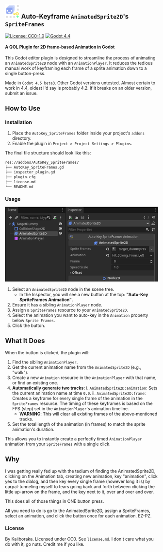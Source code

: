 ## <img width="48" height="48" alt="AutoKey_AnimatedSpriteFrames" src="addons/AutoKey_SpriteFrames/icon.svg" /> Auto-Keyframe `AnimatedSprite2D`'s `SpriteFrames` 

[![License: CC0-1.0](https://img.shields.io/badge/License-CC0_1.0-lightgrey.svg)](http://creativecommons.org/publicdomain/zero/1.0/)
<a href="https://godotengine.org/">
<img src="https://img.shields.io/badge/4.4-white?style=flat-square&logo=godotengine&logoColor=white&label=Godot&labelColor=%232f5069&color=%233e4c57" alt="Godot 4.4" height="20"></a>

#### A QOL Plugin for 2D frame-based Animation in Godot

This Godot editor plugin is designed to streamline the process of animating an `AnimatedSprite2D` node with an `AnimationPlayer`. It reduces the tedious manual work of keyframing each frame of a sprite animation down to a single button-press. 

Made in `Godot 4.5 beta3`. Other Godot versions untested. Almost certain to work in 4.4, oldest I'd say is probably 4.2. If it breaks on an older version, submit an issue.

## How to Use

### Installation

1. Place the `AutoKey_SpriteFrames` folder inside your project's `addons` directory.
2. Enable the plugin in `Project > Project Settings > Plugins`.

The final file structure should look like this:
```
res://addons/AutoKey_SpriteFrames/
├── AutoKey_SpriteFrames.gd
├── inspector_plugin.gd
├── plugin.cfg
├── license.md
└── README.md
```

### Usage

<img alt="Custom Button screenshot" src="Button_screenshot.png" />

1.  Select an `AnimatedSprite2D` node in the scene tree. 
	- In the Inspector, you will see a new button at the top: **"Auto-Key SpriteFrames Animation"**.
2.  Ensure it has a sibling `AnimationPlayer` node.
3.  Assign a `SpriteFrames` resource to your `AnimatedSprite2D`.
4.  Select the animation you want to auto-key in the `Animation` property below `Sprite Frames`.
5.  Click the button.


## What It Does

When the button is clicked, the plugin will:

1.   Find the sibling `AnimationPlayer`.
2.   Get the current animation name from the `AnimatedSprite2D` (e.g., "walk").
3.   Create a new `Animation` resource in the `AnimationPlayer` with that name, or find an existing one.
4.   **Automatically generate two tracks:**
		i.   `AnimatedSprite2D:animation`: Sets the current animation name at time `0.0`.
		ii.   `AnimatedSprite2D:frame`: Creates a keyframe for every single frame of the animation in the `SpriteFrames` resource. The timing of these keyframes is based on the FPS (step) set in the `AnimationPlayer`'s animation timeline.
		*   **WARNING**: This will clear all existing frames of the above-mentioned tracks.
5.   Set the total length of the animation (in frames) to match the sprite animation's duration.

This allows you to instantly create a perfectly timed `AnimationPlayer` animation from your `SpriteFrames` with a single click.


## Why

I was getting really fed up with the tedium of finding the AnimatedSprite2D, clicking on the Animation tab, creating new animation, key "animation", click yes to the dialog, and then key every single frame (however long it is) by carpal-tunneling myself to tears going back and forth between clicking the little up-arrow on the frame, and the key next to it, over and over and over.

This does all of those things in ONE button press. 

All you need to do is go to the AnimatedSprite2D, assign a SpriteFrames, select an animation, and click the button once for each animation. EZ-PZ.


### License

By Kaiiboraka. Licensed under CC0. See `license.md`. I don't care what you do with it, go nuts. Credit me if you like.
